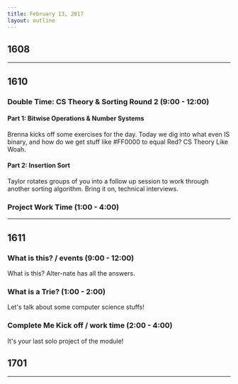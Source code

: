 ```yaml
---
title: February 13, 2017
layout: outline
---
```


## 1608
--------------------------------------------

## 1610

### Double Time: CS Theory & Sorting Round 2 (9:00 - 12:00)

#### Part 1: Bitwise Operations & Number Systems

Brenna kicks off some exercises for the day. Today we dig into what even IS binary, and how do we get stuff like #FF0000 to equal Red? CS Theory Like Woah.

#### Part 2: Insertion Sort

Taylor rotates groups of you into a follow up session to work through another sorting algorithm. Bring it on, technical interviews.

### Project Work Time (1:00 - 4:00)

--------------------------------------------

## 1611

### What is this? / events (9:00 - 12:00)

What is this? Alter-nate has all the answers.

### What is a Trie? (1:00 - 2:00)

Let's talk about some computer science stuffs!

### Complete Me Kick off / work time (2:00 - 4:00)

It's your last solo project of the module!

## 1701

--------------------------------------------

